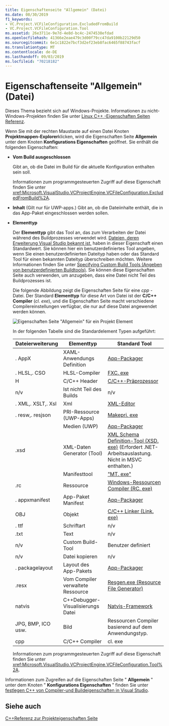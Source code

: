 ```yaml
---
title: Eigenschaftenseite "Allgemein" (Datei)
ms.date: 08/30/2019
f1_keywords:
- VC.Project.VCFileConfiguration.ExcludedFromBuild
- VC.Project.VCFileConfiguration.Tool
ms.assetid: 26e3711e-9e7d-4e8d-bc4c-2474538efdad
ms.openlocfilehash: 41366e2eae479c3d00f79cc47da9100b22129d50
ms.sourcegitcommit: 6e1c1822e7bcf3d2ef23eb8fac6465f88743facf
ms.translationtype: MT
ms.contentlocale: de-DE
ms.lasthandoff: 09/03/2019
ms.locfileid: "70218182"
---
```

# <a name="general-property-page-file"></a>Eigenschaftenseite "Allgemein" (Datei)

Dieses Thema bezieht sich auf Windows-Projekte. Informationen zu nicht-Windows-Projekten finden Sie unter [Linux C++ -Eigenschaften Seiten Referenz](../../linux/prop-pages-linux.md).

Wenn Sie mit der rechten Maustaste auf einen Datei Knoten **Projektmappen-Explorer**klicken, wird die Eigenschaften Seite **Allgemein** unter dem Knoten **Konfigurations Eigenschaften** geöffnet. Sie enthält die folgenden Eigenschaften:

- **Vom Build ausgeschlossen**

   Gibt an, ob die Datei im Build für die aktuelle Konfiguration enthalten sein soll.

   Informationen zum programmgesteuerten Zugriff auf diese Eigenschaft finden Sie unter <xref:Microsoft.VisualStudio.VCProjectEngine.VCFileConfiguration.ExcludedFromBuild%2A>.

- **Inhalt** (Gilt nur für UWP-apps.) Gibt an, ob die Dateiinhalte enthält, die in das App-Paket eingeschlossen werden sollen.

- **Elementtyp**

   Der **Elementtyp** gibt das Tool an, das zum Verarbeiten der Datei während des Buildprozesses verwendet wird. [Dateien, deren Erweiterung Visual Studio bekannt ist,](/visualstudio/extensibility/visual-cpp-project-extensibility?view=vs-2019#project-items) haben in dieser Eigenschaft einen Standardwert. Sie können hier ein benutzerdefiniertes Tool angeben, wenn Sie einen benutzerdefinierten Dateityp haben oder das Standard Tool für einen bekannten Dateityp überschreiben möchten. Weitere Informationen finden Sie unter [Specifying Custom Build Tools (Angeben von benutzerdefinierten Buildtools)](../specifying-custom-build-tools.md). Sie können diese Eigenschaften Seite auch verwenden, um anzugeben, dass eine Datei nicht Teil des Buildprozesses ist.

   Die folgende Abbildung zeigt die Eigenschaften Seite für eine *cpp* -Datei. Der Standard **Elementtyp** für diese Art von Datei ist der **C/C++ Compiler** (*cl. exe*), und die Eigenschaften Seite macht verschiedene Compilereinstellungen verfügbar, die nur auf diese Datei angewendet werden können.

   ![Eigenschaften Seite "Allgemein" für ein Projekt Element](media/file-general-item-type.png "Elementtyp Auswahl")

    In der folgenden Tabelle sind die Standardelement Typen aufgeführt:

    |Dateierweiterung|Elementtyp|Standard Tool|
    |-|-|-|
    |. AppX|XAML-Anwendungs Definition|[App-Packager](/windows/win32/appxpkg/make-appx-package--makeappx-exe-)|
    |. HLSL,. CSO|HLSL-Compiler|[FXC. exe](/windows/win32/direct3dtools/fxc)|
    |H|C/C++ Header|[C/C++-Präprozessor](../../preprocessor/c-cpp-preprocessor-reference.md)|
    |n/v|Ist nicht Teil des Builds|n/v|
    |. XML,. XSLT,. Xsl|Xml|[XML-Editor](/visualstudio/xml-tools/xml-editor)|
    |. resw,. resjson|PRI-Ressource (UWP-Apps)|[Makepri. exe](/windows/uwp/app-resources/compile-resources-manually-with-makepri)|
    ||Medien (UWP)|[App-Packager](/windows/win32/appxpkg/make-appx-package--makeappx-exe-)|
    |.xsd|XML-Daten Generator (Tool)|[XML Schema Definition-Tool (XSD. exe)](/dotnet/standard/serialization/xml-schema-definition-tool-xsd-exe) (Erfordert .NET-Arbeitsauslastung. Nicht in MSVC enthalten.)|
    ||Manifesttool|["MT. exe"](/windows/win32/sbscs/mt-exe)|
    |.rc|Ressource|[Windows-Ressourcen Compiler (RC. exe)](/windows/win32/menurc/resource-compiler)|
    |. appxmanifest|App-Paket Manifest|[App-Packager](/windows/win32/appxpkg/make-appx-package--makeappx-exe-)|
    |OBJ|Objekt|[C/C++ Linker (Link. exe)](cl-invokes-the-linker.md)|
    |. ttf|Schriftart|n/v|
    |.txt|Text|n/v|
    |n/v|Custom Build-Tool|Benutzer definiert|
    |n/v|Datei kopieren|n/v|
    |. packagelayout|Layout des App-Pakets|[App-Packager](/windows/win32/appxpkg/make-appx-package--makeappx-exe-)|
    |.resx|Vom Compiler verwaltete Ressource|[Resgen.exe (Resource File Generator)](/dotnet/framework/tools/resgen-exe-resource-file-generator)|
    |natvis|C++Debugger-Visualisierungs Datei|[Natvis-Framework](/visualstudio/debugger/create-custom-views-of-native-objects)|
    |JPG, BMP, ICO usw.|Bild|Ressourcen Compiler basierend auf dem Anwendungstyp.|
    |cpp|C/C++ Compiler|cl. exe|

   Informationen zum programmgesteuerten Zugriff auf diese Eigenschaft finden Sie unter <xref:Microsoft.VisualStudio.VCProjectEngine.VCFileConfiguration.Tool%2A>.

Informationen zum Zugreifen auf die Eigenschaften Seite " **Allgemein** " unter dem Knoten " **Konfigurations Eigenschaften** " finden Sie unter [festlegen C++ von Compiler-und Buildeigenschaften in Visual Studio](../working-with-project-properties.md).

## <a name="see-also"></a>Siehe auch

[C++Referenz zur Projekteigenschaften Seite](property-pages-visual-cpp.md)
